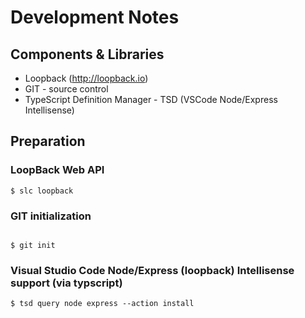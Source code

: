 # Development Notes

## Components & Libraries

- Loopback (http://loopback.io)
- GIT - source control
- TypeScript Definition Manager - TSD (VSCode Node/Express Intellisense)

## Preparation

### LoopBack Web API

```
$ slc loopback

```
### GIT initialization

```

$ git init

```

### Visual Studio Code Node/Express (loopback) Intellisense support (via typscript)

```
$ tsd query node express --action install

```
